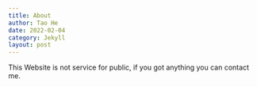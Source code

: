 ```yaml
---
title: About
author: Tao He
date: 2022-02-04
category: Jekyll
layout: post
---
```


This Website is not service for public, if you got anything you can contact me.
